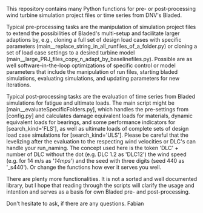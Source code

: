 This repository contains many Python functions for pre- or post-processing wind turbine simulation project files or time series from DNV's Bladed. 

Typical pre-processing tasks are the manipulation of simulation project files to extend the possibilities of Bladed's multi-setup and facilitate larger adaptions by, e.g., cloning a full set of design load cases with specific parameters (main__replace_string_in_all_runfiles_of_a_folder.py) or cloning a set of load case settings to a desired turbine model (main__large_PRJ_files_copy_n_adapt_by_baselinefiles.py). Possible are as well software-in-the-loop optimizations of specific control or model parameters that include the manipulation of run files, starting bladed simulations, evaluating simulations, and updating parameters for new iterations.

Typical post-processing tasks are the evaluation of time series from Bladed simulations for fatigue and ultimate loads. The main script might be [main__evaluateSpecificFolders.py], which handles the pre-settings from [config.py] and calculates damage equivalent loads for materials, dynamic equivalent loads for bearings, and some performance indicators for [search_kind='FLS'], as well as ultimate loads of complete sets of design load case simulations for [search_kind='ULS']. Please be careful that the levelizing after the evaluation to the respecting wind velocities or DLC's can handle your run_naming. The concept used here is the token 'DLC' + number of DLC without the dot (e.g. DLC 1.2 as 'DLC12') the wind speed (e.g. for 14 m/s as '_14mps_') and the seed with three digits (seed 440 as '_s440'). Or change the functions how ever it serves you well.

There are plenty more functionalities. It is not a sorted and well documented library, but I hope that reading through the scripts will clarify the usage and intention and serves as a basis for own Bladed pre- and post-processing. 

Don't hesitate to ask, if there are any questions.
Fabian
